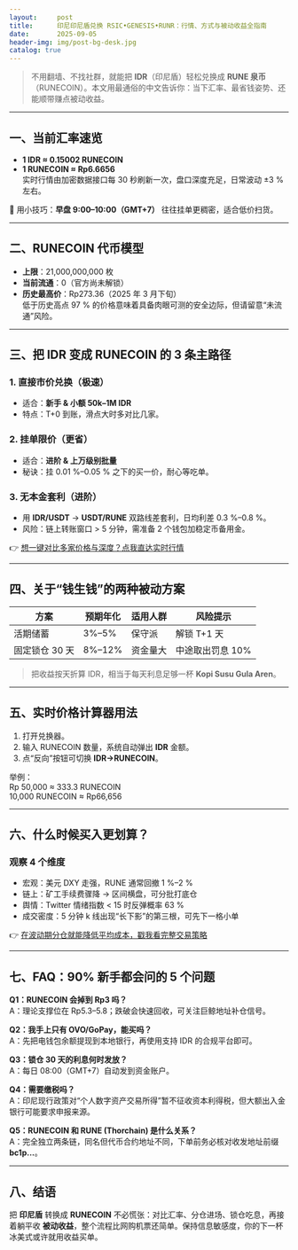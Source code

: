 ```yaml
---
layout:     post
title:      印尼印尼盾兑换 RSIC•GENESIS•RUNR：行情、方式与被动收益全指南
date:       2025-09-05
header-img: img/post-bg-desk.jpg
catalog: true
---
```


> 不用翻墙、不找社群，就能把 **IDR**（印尼盾）轻松兑换成 **RUNE 泉币**（RUNECOIN）。本文用最通俗的中文告诉你：当下汇率、最省钱姿势、还能顺带赚点被动收益。

---

## 一、当前汇率速览
- **1 IDR ≈ 0.15002 RUNECOIN**  
- **1 RUNECOIN ≈ Rp6.6656**  
实时行情由加密数据接口每 30 秒刷新一次，盘口深度充足，日常波动 ±3 % 左右。  

🎯 用小技巧：**早盘 9:00–10:00（GMT+7）** 往往挂单更稠密，适合低价扫货。

---

## 二、RUNECOIN 代币模型
- **上限**：21,000,000,000 枚  
- **当前流通**：0（官方尚未解锁）  
- **历史最高价**：Rp273.36（2025 年 3 月下旬）  
低于历史高点 97 % 的价格意味着具备肉眼可测的安全边际，但请留意“未流通”风险。

---

## 三、把 IDR 变成 RUNECOIN 的 3 条主路径

### 1. 直接市价兑换（极速）
   - 适合：**新手 & 小额 50k–1M IDR**  
   - 特点：T+0 到账，滑点大时多对比几家。

### 2. 挂单限价（更省）
   - 适合：**进阶 & 上万级别批量**  
   - 秘诀：挂 0.01 %–0.05 % 之下的买一价，耐心等吃单。

### 3. 无本金套利（进阶）
   - 用 **IDR/USDT** → **USDT/RUNE** 双路线差套利，日均利差 0.3 %–0.8 %。  
   - 风险：链上转账窗口 > 5 分钟，需准备 2 个钱包加稳定币备用金。

👉 [想一键对比多家价格与深度？点我直达实时行情](https://okxdog.com/)

---

## 四、关于“钱生钱”的两种被动方案

| 方案        | 预期年化 | 适用人群   | 风险提示         |
|-------------|----------|------------|------------------|
| 活期储蓄    | 3%–5%    | 保守派     | 解锁 T+1 天      |
| 固定锁仓 30 天 | 8%–12%   | 资金量大 | 中途取出罚息 10% |

> 把收益按天折算 IDR，相当于每天利息足够一杯 **Kopi Susu Gula Aren**。

---

## 五、实时价格计算器用法
1. 打开兑换器。  
2. 输入 RUNECOIN 数量，系统自动弹出 **IDR** 金额。  
3. 点“反向”按钮可切换 **IDR→RUNECOIN**。  

举例：  
Rp 50,000 ≈ 333.3 RUNECOIN  
10,000 RUNECOIN ≈ Rp66,656  

---

## 六、什么时候买入更划算？

### 观察 4 个维度
- 宏观：美元 DXY 走强，RUNE 通常回撤 1 %–2 %  
- 链上：矿工手续费骤降 → 区间横盘，可分批打底仓  
- 舆情：Twitter 情绪指数 < 15 时反弹概率 63 %  
- 成交密度：5 分钟 k 线出现“长下影”的第三根，可先下一格小单  

👉 [在波动期分仓就能降低平均成本，戳我看完整交易策略](https://okxdog.com/)

---

## 七、FAQ：90% 新手都会问的 5 个问题

**Q1：RUNECOIN 会掉到 Rp3 吗？**  
A：理论支撑位在 Rp5.3–5.8；跌破会快速回收，可关注巨鲸地址补仓信号。

**Q2：我手上只有 OVO/GoPay，能买吗？**  
A：先把电钱包余额提现到本地银行，再使用支持 IDR 的合规平台即可。

**Q3：锁仓 30 天的利息何时发放？**  
A：每日 08:00（GMT+7）自动发到资金账户。

**Q4：需要缴税吗？**  
A：印尼现行政策对“个人数字资产交易所得”暂不征收资本利得税，但大额出入金银行可能要求申报来源。

**Q5：RUNECOIN 和 RUNE (Thorchain) 是什么关系？**  
A：完全独立两条链，同名但代币合约地址不同，下单前务必核对收发地址前缀 **bc1p...**。

---

## 八、结语

把 **印尼盾** 转换成 **RUNECOIN** 不必慌张：对比汇率、分仓进场、锁仓吃息，再接着躺平收 **被动收益**，整个流程比网购机票还简单。保持信息敏感度，你的下一杯冰美式或许就用收益买单。
